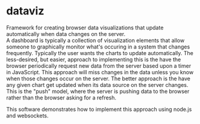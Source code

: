 dataviz
=======

Framework for creating browser data visualizations that update automatically when data changes on the server.  
A dashboard is typically a collection of visualization elements that allow someone to graphically monitor
what's occuring in a system that changes frequently.  Typically the user wants the charts to update automatically.
The less-desired, but easier, approach to implementing this is the have the browser periodically request new
data from the server based upon a timer in JavaScript.  This approach will miss changes in the data unless you know 
when those changes occur on the server.  The better approach is the have any given chart get updated when its 
data source on the server changes.  This is the "push" model, where the server is pushing data to the browser rather
than the browser asking for a refresh. 

This software demonstrates how to implement this approach using node.js and websockets.
